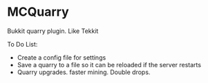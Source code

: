 # MCQuarry
Bukkit quarry plugin. Like Tekkit

To Do List:
  - Create a config file for settings
  - Save a quarry to a file so it can be reloaded if the server restarts
  - Quarry upgrades. faster mining. Double drops.

